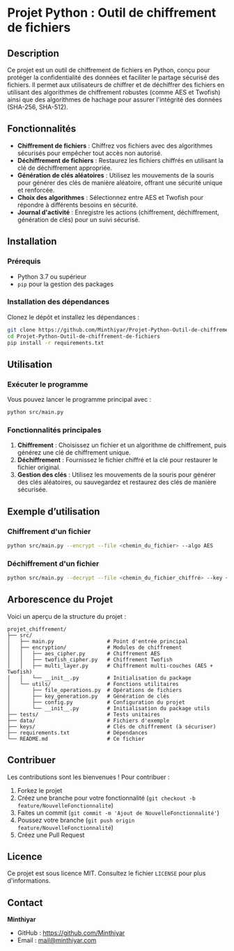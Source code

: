 # Projet Python : Outil de chiffrement de fichiers

## Description

Ce projet est un outil de chiffrement de fichiers en Python, conçu pour protéger la confidentialité des données et faciliter le partage sécurisé des fichiers. Il permet aux utilisateurs de chiffrer et de déchiffrer des fichiers en utilisant des algorithmes de chiffrement robustes (comme AES et Twofish) ainsi que des algorithmes de hachage pour assurer l'intégrité des données (SHA-256, SHA-512).

## Fonctionnalités

- **Chiffrement de fichiers** : Chiffrez vos fichiers avec des algorithmes sécurisés pour empêcher tout accès non autorisé.
- **Déchiffrement de fichiers** : Restaurez les fichiers chiffrés en utilisant la clé de déchiffrement appropriée.
- **Génération de clés aléatoires** : Utilisez les mouvements de la souris pour générer des clés de manière aléatoire, offrant une sécurité unique et renforcée.
- **Choix des algorithmes** : Sélectionnez entre AES et Twofish pour répondre à différents besoins en sécurité.
- **Journal d'activité** : Enregistre les actions (chiffrement, déchiffrement, génération de clés) pour un suivi sécurisé.

## Installation

### Prérequis

- Python 3.7 ou supérieur
- `pip` pour la gestion des packages

### Installation des dépendances

Clonez le dépôt et installez les dépendances :

```bash
git clone https://github.com/Minthiyar/Projet-Python-Outil-de-chiffrement-de-fichiers.git
cd Projet-Python-Outil-de-chiffrement-de-fichiers
pip install -r requirements.txt
```

## Utilisation

### Exécuter le programme

Vous pouvez lancer le programme principal avec :

```bash
python src/main.py
```

### Fonctionnalités principales

1. **Chiffrement** : Choisissez un fichier et un algorithme de chiffrement, puis générez une clé de chiffrement unique.
2. **Déchiffrement** : Fournissez le fichier chiffré et la clé pour restaurer le fichier original.
3. **Gestion des clés** : Utilisez les mouvements de la souris pour générer des clés aléatoires, ou sauvegardez et restaurez des clés de manière sécurisée.

## Exemple d’utilisation

### Chiffrement d'un fichier

```bash
python src/main.py --encrypt --file <chemin_du_fichier> --algo AES
```

### Déchiffrement d'un fichier

```bash
python src/main.py --decrypt --file <chemin_du_fichier_chiffré> --key <clé>
```

## Arborescence du Projet

Voici un aperçu de la structure du projet :

```plaintext
projet_chiffrement/
├── src/
│   ├── main.py                 # Point d'entrée principal
│   ├── encryption/             # Modules de chiffrement
│   │   ├── aes_cipher.py       # Chiffrement AES
│   │   ├── twofish_cipher.py   # Chiffrement Twofish
│   │   ├── multi_layer.py      # Chiffrement multi-couches (AES + Twofish)
│   │   └── __init__.py         # Initialisation du package
│   └── utils/                  # Fonctions utilitaires
│       ├── file_operations.py  # Opérations de fichiers
│       ├── key_generation.py   # Génération de clés
│       ├── config.py           # Configuration du projet
│       └── __init__.py         # Initialisation du package utils
├── tests/                      # Tests unitaires
├── data/                       # Fichiers d'exemple
├── keys/                       # Clés de chiffrement (à sécuriser)
├── requirements.txt            # Dépendances
└── README.md                   # Ce fichier
```

## Contribuer

Les contributions sont les bienvenues ! Pour contribuer :

1. Forkez le projet
2. Créez une branche pour votre fonctionnalité (`git checkout -b feature/NouvelleFonctionnalite`)
3. Faites un commit (`git commit -m 'Ajout de NouvelleFonctionnalité'`)
4. Poussez votre branche (`git push origin feature/NouvelleFonctionnalité`)
5. Créez une Pull Request

## Licence

Ce projet est sous licence MIT. Consultez le fichier `LICENSE` pour plus d'informations.

## Contact

**Minthiyar**  
- GitHub : https://github.com/Minthiyar
- Email : mail@minthiyar.com

